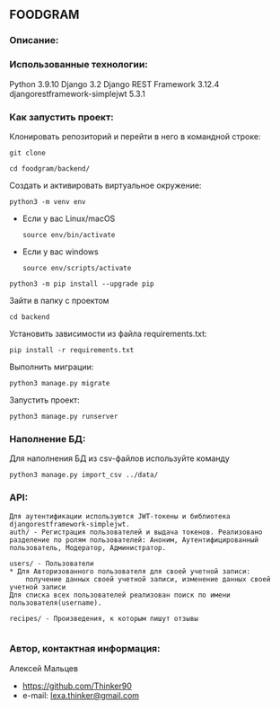 ## FOODGRAM

### Описание:



### Использованные технологии:

Python 3.9.10
Django 3.2
Django REST Framework 3.12.4
djangorestframework-simplejwt 5.3.1


### Как запустить проект:

Клонировать репозиторий и перейти в него в командной строке:

```
git clone 
```

```
cd foodgram/backend/
```

Cоздать и активировать виртуальное окружение:

```
python3 -m venv env
```

* Если у вас Linux/macOS

    ```
    source env/bin/activate
    ```

* Если у вас windows

    ```
    source env/scripts/activate
    ```

```
python3 -m pip install --upgrade pip
```

Зайти в папку с проектом

```
cd backend
```

Установить зависимости из файла requirements.txt:

```
pip install -r requirements.txt
```

Выполнить миграции:

```
python3 manage.py migrate
```

Запустить проект:

```
python3 manage.py runserver
```

### Наполнение БД:

Для наполнения БД из csv-файлов используйте команду
```
python3 manage.py import_csv ../data/
```


### API:


```
Для аутентификации используются JWT-токены и библиотека djangorestframework-simplejwt.
auth/ - Регистрация пользователей и выдача токенов. Реализовано разделение по ролям пользователей: Аноним, Аутентифицированный пользователь, Модератор, Администратор.
```

```
users/ - Пользователи
* Для Авторизованного пользователя для своей учетной записи:
    получение данных своей учетной записи, изменение данных своей учетной записи
Для списка всех пользователей реализован поиск по имени пользователя(username).
```

```
recipes/ - Произведения, к которым пишут отзывы
 
```

### Автор, контактная информация:

Алексей Мальцев
* https://github.com/Thinker90
* e-mail: lexa.thinker@gmail.com


